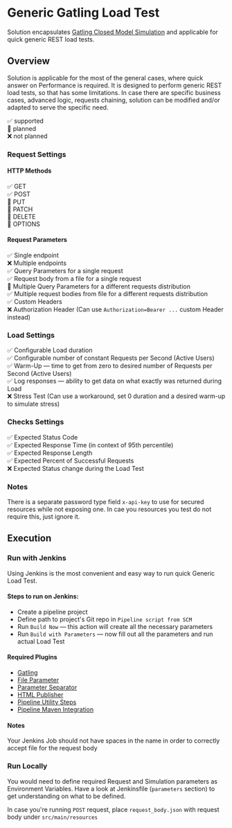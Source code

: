 # Generic Gatling Load Test
Solution encapsulates [Gatling Closed Model Simulation](https://gatling.io/docs/gatling/reference/current/core/injection/) and applicable for quick generic REST load tests.

## Overview
Solution is applicable for the most of the general cases, where quick answer on Performance is required. It is designed to perform generic REST load tests, so that has some limitations. In case there are specific business cases, advanced logic, requests chaining, solution can be modified and/or adapted to serve the specific need.

✅ supported  
🚧 planned  
❌ not planned

### Request Settings
#### HTTP Methods
✅ GET  
✅ POST  
🚧 PUT  
🚧 PATCH  
🚧 DELETE  
🚧 OPTIONS

#### Request Parameters
✅ Single endpoint  
❌ Multiple endpoints  
✅ Query Parameters for a single request  
✅ Request body from a file for a single request  
🚧 Multiple Query Parameters for a different requests distribution  
✅ Multiple request bodies from file for a different requests distribution  
✅ Custom Headers  
❌ Authorization Header (Can use `Authorization=Bearer ...` custom Header instead)

### Load Settings
✅ Configurable Load duration  
✅ Configurable number of constant Requests per Second (Active Users)  
✅ Warm-Up — time to get from zero to desired number of Requests per Second (Active Users)  
✅ Log responses — ability to get data on what exactly was returned during Load  
❌ Stress Test (Can use a workaround, set 0 duration and a desired warm-up to simulate stress)

### Checks Settings
✅ Expected Status Code  
✅ Expected Response Time (in context of 95th percentile)  
✅ Expected Response Length  
✅ Expected Percent of Successful Requests  
❌ Expected Status change during the Load Test

### Notes
There is a separate password type field `x-api-key` to use for secured resources while not exposing one. In cae you resources you test do not require this, just ignore it. 

## Execution
### Run with Jenkins
Using Jenkins is the most convenient and easy way to run quick Generic Load Test.

#### Steps to run on Jenkins:
* Create a pipeline project
* Define path to project's Git repo in `Pipeline script from SCM`
* Run `Build Now` — this action will create all the necessary parameters
* Run `Build with Parameters` — now fill out all the parameters and run actual Load Test

#### Required Plugins
* [Gatling](https://plugins.jenkins.io/gatling/)
* [File Parameter](https://plugins.jenkins.io/file-parameters/)
* [Parameter Separator](https://plugins.jenkins.io/parameter-separator/)
* [HTML Publisher](https://plugins.jenkins.io/htmlpublisher/)
* [Pipeline Utility Steps](https://plugins.jenkins.io/pipeline-utility-steps/)
* [Pipeline Maven Integration](https://plugins.jenkins.io/pipeline-maven/)

#### Notes
Your Jenkins Job should not have spaces in the name in order to correctly accept file for the request body

### Run Locally
You would need to define required Request and Simulation parameters as Environment Variables. Have a look at Jenkinsfile (`parameters` section) to get understanding on what to be defined.

In case you're running `POST` request, place `request_body.json` with request body under `src/main/resources`